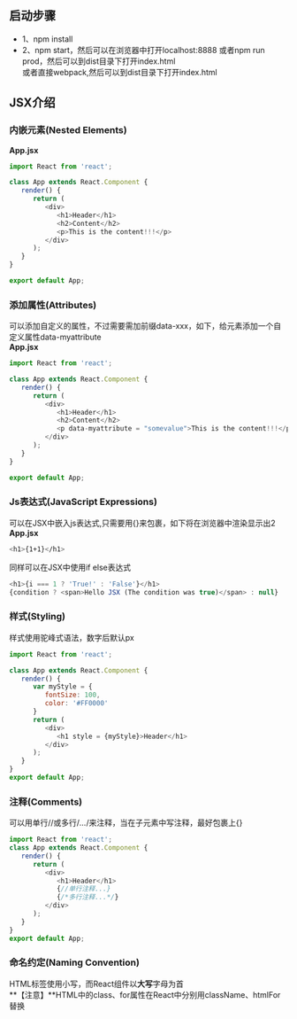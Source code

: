 
## 启动步骤
* 1、npm install
* 2、npm start，然后可以在浏览器中打开localhost:8888
或者npm run prod，然后可以到dist目录下打开index.html <br/>
或者直接webpack,然后可以到dist目录下打开index.html

## JSX介绍

### 内嵌元素(Nested Elements)
**App.jsx**
```javascript
import React from 'react';

class App extends React.Component {
   render() {
      return (
         <div>
            <h1>Header</h1>
            <h2>Content</h2>
            <p>This is the content!!!</p>
         </div>
      );
   }
}

export default App;
```
### 添加属性(Attributes)
可以添加自定义的属性，不过需要需加前缀data-xxx，如下，给元素添加一个自定义属性data-myattribute <br/>
**App.jsx**
```javascript
import React from 'react';

class App extends React.Component {
   render() {
      return (
         <div>
            <h1>Header</h1>
            <h2>Content</h2>
            <p data-myattribute = "somevalue">This is the content!!!</p>
         </div>
      );
   }
}

export default App;
```
### Js表达式(JavaScript Expressions)
可以在JSX中嵌入js表达式,只需要用{}来包裹，如下将在浏览器中渲染显示出2  <br/>
**App.jsx**
```bash
<h1>{1+1}</h1>
```
同样可以在JSX中使用if else表达式
```javascript
<h1>{i === 1 ? 'True!' : 'False'}</h1>
{condition ? <span>Hello JSX (The condition was true)</span> : null}
```
### 样式(Styling)
样式使用驼峰式语法，数字后默认px
```javascript
import React from 'react';

class App extends React.Component {
   render() {
      var myStyle = {
         fontSize: 100,
         color: '#FF0000'
      }
      return (
         <div>
            <h1 style = {myStyle}>Header</h1>
         </div>
      );
   }
}
export default App;
```
### 注释(Comments)
可以用单行//或多行/*...*/来注释，当在子元素中写注释，最好包裹上{}
```javascript
import React from 'react';
class App extends React.Component {
   render() {
      return (
         <div>
            <h1>Header</h1>
            {//单行注释...}
            {/*多行注释...*/}
         </div>
      );
   }
}
export default App;
```
### **命名约定(Naming Convention)**
HTML标签使用小写，而React组件以**大写**字母为首  <br />
**【注意】**HTML中的class、for属性在React中分别用className、htmlFor替换
